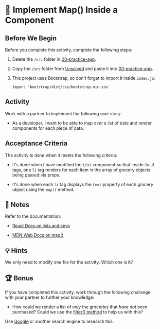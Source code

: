 # 📖 Implement Map() Inside a Component

## Before We Begin

Before you complete this activity, complete the following steps:

1. Delete the `/src` folder in [00-practice-app](../00-practice-app/).

2. Copy the `/src` folder from [Unsolved](./Unsolved/src/) and paste it into [00-practice-app](../00-practice-app/).

3. This project uses Bootstrap, so don't forget to import it inside `index.js`:

      `import 'bootstrap/dist/css/bootstrap.min.css'`
 
## Activity

Work with a partner to implement the following user story:

* As a developer, I want to be able to map over a list of data and render components for each piece of data.

## Acceptance Criteria

The activity is done when it meets the following criteria:

* It's done when I have modified the `List` component so that inside its `ul` tags, one `li` tag renders for each item in the array of grocery objects being passed via props.

* It's done when each `li` tag displays the `text` property of each grocery object using the `map()` method.


## 📝 Notes

Refer to the documentation: 

* [React Docs on lists and keys](https://facebook.github.io/react/docs/lists-and-keys.html)

* [MDN Web Docs on map()](https://developer.mozilla.org/en-US/docs/Web/JavaScript/Reference/Global_Objects/Array/map)

## 💡 Hints

We only need to modify one file for the activity. Which one is it?

## 🏆 Bonus

If you have completed this activity, work through the following challenge with your partner to further your knowledge:

* How could we render a list of *only* the groceries that *have not* been purchased? Could we use the [filter() method](https://developer.mozilla.org/en-US/docs/Web/JavaScript/Reference/Global_Objects/Array/filter) to help us with this?

Use [Google](https://www.google.com) or another search engine to research this.
